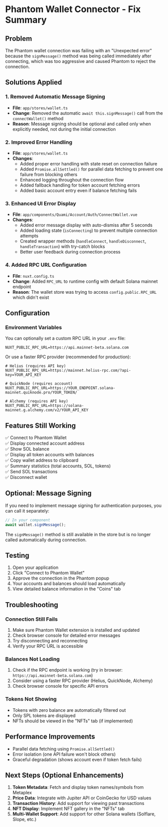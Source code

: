 # Phantom Wallet Connector - Fix Summary

## Problem
The Phantom wallet connection was failing with an "Unexpected error" because the `signMessage()` method was being called immediately after connecting, which was too aggressive and caused Phantom to reject the connection.

## Solutions Applied

### 1. Removed Automatic Message Signing
- **File**: `app/stores/wallet.ts`
- **Change**: Removed the automatic `await this.signMessage()` call from the `connectWallet()` method
- **Reason**: Message signing should be optional and called only when explicitly needed, not during the initial connection

### 2. Improved Error Handling
- **File**: `app/stores/wallet.ts`
- **Changes**:
  - Added proper error handling with state reset on connection failure
  - Added `Promise.allSettled()` for parallel data fetching to prevent one failure from blocking others
  - Enhanced logging throughout the connection flow
  - Added fallback handling for token account fetching errors
  - Added basic account entry even if balance fetching fails

### 3. Enhanced UI Error Display
- **File**: `app/components/Quami/Account/Auth/ConnectWallet.vue`
- **Changes**:
  - Added error message display with auto-dismiss after 5 seconds
  - Added loading state (`isConnecting`) to prevent multiple connection attempts
  - Created wrapper methods (`handleConnect`, `handleDisconnect`, `handleTransaction`) with try-catch blocks
  - Better user feedback during connection process

### 4. Added RPC URL Configuration
- **File**: `nuxt.config.ts`
- **Change**: Added `RPC_URL` to runtime config with default Solana mainnet endpoint
- **Reason**: The wallet store was trying to access `config.public.RPC_URL` which didn't exist

## Configuration

### Environment Variables
You can optionally set a custom RPC URL in your `.env` file:

```env
NUXT_PUBLIC_RPC_URL=https://api.mainnet-beta.solana.com
```

Or use a faster RPC provider (recommended for production):
```env
# Helius (requires API key)
NUXT_PUBLIC_RPC_URL=https://mainnet.helius-rpc.com/?api-key=YOUR_API_KEY

# QuickNode (requires account)
NUXT_PUBLIC_RPC_URL=https://YOUR_ENDPOINT.solana-mainnet.quiknode.pro/YOUR_TOKEN/

# Alchemy (requires API key)
NUXT_PUBLIC_RPC_URL=https://solana-mainnet.g.alchemy.com/v2/YOUR_API_KEY
```

## Features Still Working

✅ Connect to Phantom Wallet  
✅ Display connected account address  
✅ Show SOL balance  
✅ Display all token accounts with balances  
✅ Copy wallet address to clipboard  
✅ Summary statistics (total accounts, SOL, tokens)  
✅ Send SOL transactions  
✅ Disconnect wallet  

## Optional: Message Signing

If you need to implement message signing for authentication purposes, you can call it separately:

```typescript
// In your component
await wallet.signMessage();
```

The `signMessage()` method is still available in the store but is no longer called automatically during connection.

## Testing

1. Open your application
2. Click "Connect to Phantom Wallet"
3. Approve the connection in the Phantom popup
4. Your accounts and balances should load automatically
5. View detailed balance information in the "Coins" tab

## Troubleshooting

### Connection Still Fails
1. Make sure Phantom Wallet extension is installed and updated
2. Check browser console for detailed error messages
3. Try disconnecting and reconnecting
4. Verify your RPC URL is accessible

### Balances Not Loading
1. Check if the RPC endpoint is working (try in browser: `https://api.mainnet-beta.solana.com`)
2. Consider using a faster RPC provider (Helius, QuickNode, Alchemy)
3. Check browser console for specific API errors

### Tokens Not Showing
- Tokens with zero balance are automatically filtered out
- Only SPL tokens are displayed
- NFTs should be viewed in the "NFTs" tab (if implemented)

## Performance Improvements

- Parallel data fetching using `Promise.allSettled()`
- Error isolation (one API failure won't block others)
- Graceful degradation (shows account even if token fetch fails)

## Next Steps (Optional Enhancements)

1. **Token Metadata**: Fetch and display token names/symbols from Metaplex
2. **Price Data**: Integrate with Jupiter API or CoinGecko for USD values
3. **Transaction History**: Add support for viewing past transactions
4. **NFT Display**: Implement NFT gallery in the "NFTs" tab
5. **Multi-Wallet Support**: Add support for other Solana wallets (Solflare, Slope, etc.)

